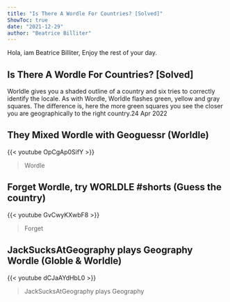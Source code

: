 ```yaml
---
title: "Is There A Wordle For Countries? [Solved]"
ShowToc: true 
date: "2021-12-29"
author: "Beatrice Billiter" 
---
```


Hola, iam Beatrice Billiter, Enjoy the rest of your day.
## Is There A Wordle For Countries? [Solved]
 Worldle gives you a shaded outline of a country and six tries to correctly identify the locale. As with Wordle, Worldle flashes green, yellow and gray squares. The difference is, here the more green squares you see the closer you are geographically to the right country.24 Apr 2022

## They Mixed Wordle with Geoguessr (Worldle)
{{< youtube OpCgAp0SifY >}}
>Wordle

## Forget Wordle, try WORLDLE #shorts (Guess the country)
{{< youtube GvCwyKXwbF8 >}}
>Forget 

## JackSucksAtGeography plays Geography Wordle (Globle & Worldle)
{{< youtube dCJaAYdHbL0 >}}
>JackSucksAtGeography plays Geography 

